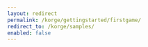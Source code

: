 ```yaml
---
layout: redirect
permalink: /korge/gettingstarted/firstgame/
redirect_to: /korge/samples/
enabled: false
---
```

